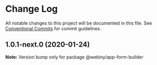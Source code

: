 # Change Log

All notable changes to this project will be documented in this file.
See [Conventional Commits](https://conventionalcommits.org) for commit guidelines.

## 1.0.1-next.0 (2020-01-24)

**Note:** Version bump only for package @webiny/app-form-builder
